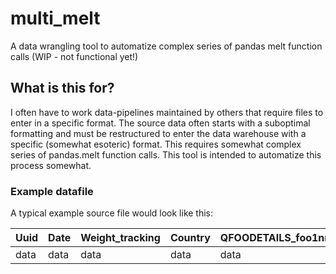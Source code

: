 # multi_melt
A data wrangling tool to automatize complex series of pandas melt function calls (WIP - not functional yet!)

## What is this for?
I often have to work data-pipelines maintained by others that require files to enter in a specific format. 
The source data often starts with a suboptimal formatting and must be restructured to enter the data warehouse with a specific (somewhat esoteric) format.
This requires somewhat complex series of pandas.melt function calls. This tool is intended to automatize this process somewhat.

### Example datafile
A typical example source file would look like this:

| Uuid | Date	| Weight_tracking	| Country	| QFOODETAILS_foo1nm | QFOODETAILS_foo1br | QFOODETAILS_foo1cid | QFOODETAILS_foo1url | QFOODETAILS_foo1ch | VQ_foobarfoo1r | VQ_foobarfoo1s1	| VQ_foobarfoo1s2 | ... | VQ_foobarfoo1s10 | VQ_foobarfoo1f1 | VQ_foobarfoo1f2 | ... | VQ_foobarfoo1f20 | QFOODETAILS_foo2nm | QFOODETAILS_foo2br | QFOODETAILS_foo2cid | QFOODETAILS_foo2url | QFOODETAILS_foo2ch | VQ_foobarfoo2r | VQ_foobarfoo2s1 | VQ_foobarfoo2s2 | ... | QFOODETAILS_foo3nm | ... |
| --- | --- | --- | --- | --- | --- | --- | --- | --- | --- | --- | --- | --- | --- | --- | --- | --- | --- | --- | --- | --- | --- | --- | --- | --- | --- | --- | --- | --- |
|  data |  data |  data |  data |  data |  data |  data |  data |  data |  data |  data |  data |  data |  data |  data |  data |  data |  data |  data |  data |  data |  data |  data |  data |  data |  data |  data |  data |  data |
